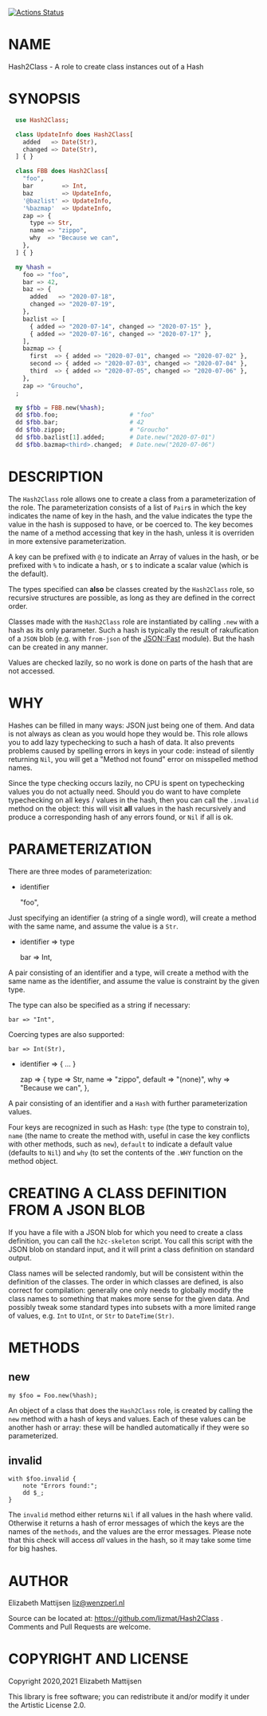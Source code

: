 [![Actions Status](https://github.com/lizmat/Hash2Class/workflows/test/badge.svg)](https://github.com/lizmat/Hash2Class/actions)

NAME
====

Hash2Class - A role to create class instances out of a Hash

SYNOPSIS
========

```raku
  use Hash2Class;

  class UpdateInfo does Hash2Class[
    added   => Date(Str),
    changed => Date(Str),
  ] { }

  class FBB does Hash2Class[
    "foo",
    bar        => Int,
    baz        => UpdateInfo,
    '@bazlist' => UpdateInfo,
    '%bazmap'  => UpdateInfo,
    zap => {
      type => Str,
      name => "zippo",
      why  => "Because we can",
    },
  ] { }

  my %hash =
    foo => "foo",
    bar => 42,
    baz => {
      added   => "2020-07-18",
      changed => "2020-07-19",
    },
    bazlist => [
      { added => "2020-07-14", changed => "2020-07-15" },
      { added => "2020-07-16", changed => "2020-07-17" },
    ],
    bazmap => {
      first  => { added => "2020-07-01", changed => "2020-07-02" },
      second => { added => "2020-07-03", changed => "2020-07-04" },
      third  => { added => "2020-07-05", changed => "2020-07-06" },
    },
    zap => "Groucho",
  ;

  my $fbb = FBB.new(%hash);
  dd $fbb.foo;                    # "foo"
  dd $fbb.bar;                    # 42
  dd $fbb.zippo;                  # "Groucho"
  dd $fbb.bazlist[1].added;       # Date.new("2020-07-01")
  dd $fbb.bazmap<third>.changed;  # Date.new("2020-07-06")
```

DESCRIPTION
===========

The `Hash2Class` role allows one to create a class from a parameterization of the role. The parameterization consists of a list of `Pair`s in which the key indicates the name of key in the hash, and the value indicates the type the value in the hash is supposed to have, or be coerced to. The key becomes the name of a method accessing that key in the hash, unless it is overriden in more extensive parameterization.

A key can be prefixed with `@` to indicate an Array of values in the hash, or be prefixed with `%` to indicate a hash, or `$` to indicate a scalar value (which is the default).

The types specified can **also** be classes created by the `Hash2Class` role, so recursive structures are possible, as long as they are defined in the correct order.

Classes made with the `Hash2Class` role are instantiated by calling `.new` with a hash as its only parameter. Such a hash is typically the result of rakufication of a `JSON` blob (e.g. with `from-json` of the [JSON::Fast](JSON::Fast) module). But the hash can be created in any manner.

Values are checked lazily, so no work is done on parts of the hash that are not accessed.

WHY
===

Hashes can be filled in many ways: JSON just being one of them. And data is not always as clean as you would hope they would be. This role allows you to add lazy typechecking to such a hash of data. It also prevents problems caused by spelling errors in keys in your code: instead of silently returning `Nil`, you will get a "Method not found" error on misspelled method names.

Since the type checking occurs lazily, no CPU is spent on typechecking values you do not actually need. Should you do want to have complete typechecking on all keys / values in the hash, then you can call the `.invalid` method on the object: this will visit **all** values in the hash recursively and produce a corresponding hash of any errors found, or `Nil` if all is ok.

PARAMETERIZATION
================

There are three modes of parameterization:

  * identifier

    "foo",

Just specifying an identifier (a string of a single word), will create a method with the same name, and assume the value is a `Str`.

  * identifier => type

    bar => Int,

A pair consisting of an identifier and a type, will create a method with the same name as the identifier, and assume the value is constraint by the given type.

The type can also be specified as a string if necessary:

    bar => "Int",

Coercing types are also supported:

    bar => Int(Str),

  * identifier => { ... }

    zap => {
      type    => Str,
      name    => "zippo",
      default => "(none)",
      why     => "Because we can",
    },

A pair consisting of an identifier and a `Hash` with further parameterization values.

Four keys are recognized in such as Hash: `type` (the type to constrain to), `name` (the name to create the method with, useful in case the key conflicts with other methods, such as `new`), `default` to indicate a default value (defaults to `Nil`) and `why` (to set the contents of the `.WHY` function on the method object.

CREATING A CLASS DEFINITION FROM A JSON BLOB
============================================

If you have a file with a JSON blob for which you need to create a class definition, you can call the `h2c-skeleton` script. You call this script with the JSON blob on standard input, and it will print a class definition on standard output.

Class names will be selected randomly, but will be consistent within the definition of the classes. The order in which classes are defined, is also correct for compilation: generally one only needs to globally modify the class names to something that makes more sense for the given data. And possibly tweak some standard types into subsets with a more limited range of values, e.g. `Int` to `UInt`, or `Str` to `DateTime(Str)`.

METHODS
=======

new
---

    my $foo = Foo.new(%hash);

An object of a class that does the `Hash2Class` role, is created by calling the `new` method with a hash of keys and values. Each of these values can be another hash or array: these will be handled automatically if they were so parameterized.

invalid
-------

    with $foo.invalid {
        note "Errors found:";
        dd $_;
    }

The `invalid` method either returns `Nil` if all values in the hash where valid. Otherwise it returns a hash of error messages of which the keys are the names of the `methods`, and the values are the error messages. Please note that this check will access *all* values in the hash, so it may take some time for big hashes.

AUTHOR
======

Elizabeth Mattijsen <liz@wenzperl.nl>

Source can be located at: https://github.com/lizmat/Hash2Class . Comments and Pull Requests are welcome.

COPYRIGHT AND LICENSE
=====================

Copyright 2020,2021 Elizabeth Mattijsen

This library is free software; you can redistribute it and/or modify it under the Artistic License 2.0.

